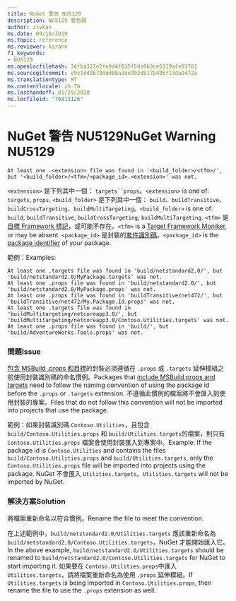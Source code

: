 ```yaml
---
title: NuGet 警告 NU5129
description: NU5129 警告碼
author: zivkan
ms.date: 09/19/2019
ms.topic: reference
ms.reviewer: karann
f1_keywords:
- NU5129
ms.openlocfilehash: 34fba322e2fe9d4f035f5da9b3ce5319afe93701
ms.sourcegitcommit: e9c1dd0679ddd8ba3ee992d817b405f13da0472a
ms.translationtype: MT
ms.contentlocale: zh-TW
ms.lasthandoff: 01/29/2020
ms.locfileid: "76813126"
---
```

# <a name="nuget-warning-nu5129"></a><span data-ttu-id="6d9a8-103">NuGet 警告 NU5129</span><span class="sxs-lookup"><span data-stu-id="6d9a8-103">NuGet Warning NU5129</span></span>

```
At least one .<extension> file was found in '<build_folder>/<tfm>/', but '<build_folder>/<tfm>/<package_id>.<extension>' was not.
```

<span data-ttu-id="6d9a8-104">`<extension>` 是下列其中一個： `targets``props`。</span><span class="sxs-lookup"><span data-stu-id="6d9a8-104">`<extension>` is one of: `targets`, `props`.</span></span>
<span data-ttu-id="6d9a8-105">`<build_folder>` 是下列其中一個： `build`、`buildTransitive`、`buildCrossTargeting`、`buildMultiTargeting`。</span><span class="sxs-lookup"><span data-stu-id="6d9a8-105">`<build_folder>` is one of: `build`, `buildTransitive`, `buildCrossTargeting`, `buildMultiTargeting`.</span></span>
<span data-ttu-id="6d9a8-106">`<tfm>` 是[目標 Framework 標記](../target-frameworks.md)，或可能不存在。</span><span class="sxs-lookup"><span data-stu-id="6d9a8-106">`<tfm>` is a [Target Framework Moniker](../target-frameworks.md), or may be absent.</span></span>
<span data-ttu-id="6d9a8-107">`<package_id>` 是封裝的[套件識別碼](../nuspec.md#id)。</span><span class="sxs-lookup"><span data-stu-id="6d9a8-107">`<package_id>` is the [package identifier](../nuspec.md#id) of your package.</span></span>

<span data-ttu-id="6d9a8-108">範例：</span><span class="sxs-lookup"><span data-stu-id="6d9a8-108">Examples:</span></span>

```
At least one .targets file was found in 'build/netstandard2.0/', but 'build/netstandard2.0/MyPackage.targets' was not.
At least one .props file was found in 'build/netstandard2.0/', but 'build/netstandard2.0/MyPackage.props' was not.
At least one .props file was found in 'buildTransitive/net472/', but 'buildTransitive/net472/My.Package.Id.props' was not.
At least one .targets file was found in 'buildMultitargeting/netcoreapp3.0/', but 'buildMultitargeting/netcoreapp3.0/Contoso.Utilities.targets' was not.
At least one .props file was found in 'build/', but 'build/AdventureWorks.Tools.props' was not.
```

### <a name="issue"></a><span data-ttu-id="6d9a8-109">問題</span><span class="sxs-lookup"><span data-stu-id="6d9a8-109">Issue</span></span>

<span data-ttu-id="6d9a8-110">[包含 MSBuild .props 和目標](../../create-packages/creating-a-package.md#include-msbuild-props-and-targets-in-a-package)的封裝必須遵循在 `.props` 或 `.targets` 延伸模組之前使用封裝識別碼的命名慣例。</span><span class="sxs-lookup"><span data-stu-id="6d9a8-110">Packages that [include MSBuild props and targets](../../create-packages/creating-a-package.md#include-msbuild-props-and-targets-in-a-package) need to follow the naming convention of using the package id before the `.props` or `.targets` extension.</span></span> <span data-ttu-id="6d9a8-111">不遵循此慣例的檔案將不會匯入到使用封裝的專案。</span><span class="sxs-lookup"><span data-stu-id="6d9a8-111">Files that do not follow this convention will not be imported into projects that use the package.</span></span>

<span data-ttu-id="6d9a8-112">範例：如果封裝識別碼 `Contoso.Utilities`，且包含 `build/Contoso.Utilities.props` 和 `build/Utilities.targets`的檔案，則只有 `Contoso.Utilities.props` 檔案會使用封裝匯入到專案中。</span><span class="sxs-lookup"><span data-stu-id="6d9a8-112">Example: If the package id is `Contoso.Utilities` and contains the files `build/Contoso.Utilities.props` and `build/Utilities.targets`, only the `Contoso.Utilities.props` file will be imported into projects using the package.</span></span> <span data-ttu-id="6d9a8-113">NuGet 不會匯入 `Utilities.targets`。</span><span class="sxs-lookup"><span data-stu-id="6d9a8-113">`Utilities.targets` will not be imported by NuGet.</span></span>

### <a name="solution"></a><span data-ttu-id="6d9a8-114">解決方案</span><span class="sxs-lookup"><span data-stu-id="6d9a8-114">Solution</span></span>

<span data-ttu-id="6d9a8-115">將檔案重新命名以符合慣例。</span><span class="sxs-lookup"><span data-stu-id="6d9a8-115">Rename the file to meet the convention.</span></span>

<span data-ttu-id="6d9a8-116">在上述範例中，`build/netstandard2.0/Utilities.targets` 應該重新命名為 `build/netstandard2.0/Contoso.Utilities.targets`，NuGet 才能開始匯入它。</span><span class="sxs-lookup"><span data-stu-id="6d9a8-116">In the above example, `build/netstandard2.0/Utilities.targets` should be renamed to `build/netstandard2.0/Contoso.Utilities.targets` for NuGet to start importing it.</span></span> <span data-ttu-id="6d9a8-117">如果要在 `Contoso.Utilities.props`中匯入 `Utilities.targets`，請將檔案重新命名為使用 `.props` 延伸模組。</span><span class="sxs-lookup"><span data-stu-id="6d9a8-117">If `Utilities.targets` is being imported in `Contoso.Utilities.props`, then rename the file to use the `.props` extension as well.</span></span>
